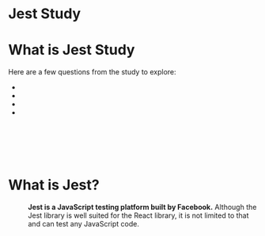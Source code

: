 # Jest Study

# What is Jest Study

Here are a few questions from the study to explore:

* [](#)
* [](#)
* [](#)
* [](#)

<br>
<br>
<br>
<br>

# What is Jest?

<dl>
<dd>

**Jest is a JavaScript testing platform built by Facebook.** Although the Jest library is well suited for the React library, it is not limited to that and can test any JavaScript code.


</dd>
</dl>

<br>
<br>
<br>
<br>